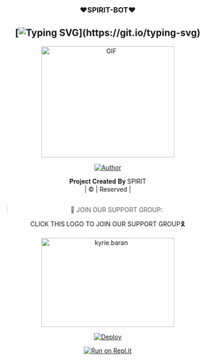 <h3 align="center">❤️SPlRlT-BOT❤️</h3>

<div align="center">

## [![Typing SVG](https://readme-typing-svg.herokuapp.com?font=Lemon+milk&color=F5000&lines=Welcome+to+SPlRlT-BOT+WA+Bot...;Created+by+SPlRlT..;This+is+a+Bgm+stickerbot...;With+more+features...)](https://git.io/typing-svg)
 </a>
</p>
<div align="center">
  <p align="center">
<img src="https://i.imgur.com/V0nSAWg.id=giphy.gif&ct=g.gif" alt="GIF" width="300" height="250"/>
</p>
  <p align="center">
<a href="https://github.com/SPlRlT"><img title="Author" src="https://img.shields.io/badge/Author-SPlRlT -cyberchekuthan/SPlRlT_v2?color=blue&style=for-the-badge&logo=whatsapp"></a>
</p>
</div>
<p align="center">
𝐏𝐫𝐨𝐣𝐞𝐜𝐭 𝐂𝐫𝐞𝐚𝐭𝐞𝐝 𝐁𝐲 SPlRlT
    <br>
       | © |
        Reserved |
    <br> 


##
  >📢 JOIN OUR SUPPORT GROUP:</h3>
<p align="center">
CLICK THIS LOGO TO JOIN OUR SUPPORT GROUP🎗️
    <br>
<br>
  <a href=https://chat.whatsapp.com/FLqVrc4RdakIjXqcNYz7vU target="blank"><img align="center" src="https://i.imgur.com/URkrOnx.png" alt="kyrie.baran" height="200" width="300" /></a>
</p>

[![Deploy](https://www.herokucdn.com/deploy/button.svg)](https://heroku.com/deploy?template=https://github.com/Luciferking1/Miss-Helenaa)



  
[![Run on Repl.it](https://repl.it/badge/github/quiec/whatsAlfa)](https://replit.com/@AmeenSer/Miss-helena?v=1)
